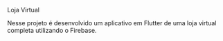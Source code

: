 Loja Virtual 

Nesse projeto é desenvolvido um aplicativo em Flutter de uma loja virtual completa utilizando o Firebase. 

